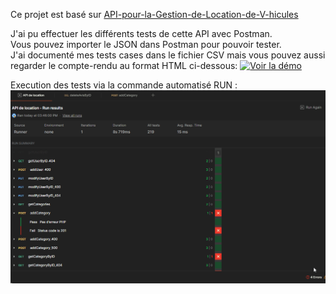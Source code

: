 Ce projet est basé sur [API-pour-la-Gestion-de-Location-de-V-hicules](https://github.com/SimonFlorino/API-pour-la-Gestion-de-Location-de-V-hicules)

J'ai pu effectuer les différents tests de cette API avec Postman.<br>
Vous pouvez importer le JSON dans Postman pour pouvoir tester.<br>
J'ai documenté mes tests cases dans le fichier CSV mais vous pouvez aussi regarder le compte-rendu au format HTML ci-dessous: 
[![Voir la démo](https://img.shields.io/badge/Voir%20le%20compte%20rendu%20-au%20format%20HTML-blue)](https://SimonFlorino.github.io/Tests-Postman-API-de-Gestion-locative-de-vehicule/tests_api.html)

Execution des tests via la commande automatisé RUN :
![Demo](Animation.gif)
